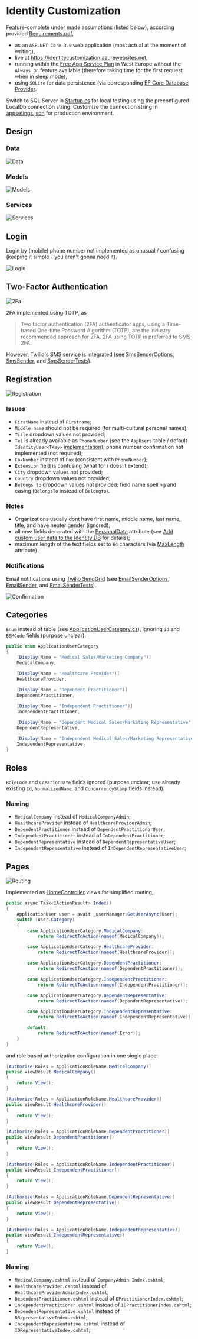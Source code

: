 # Identity Customization

Feature-complete under made assumptions (listed below), according provided [Requirements.pdf](Requirements.pdf),

- as an `ASP.NET Core 3.0` web application (most actual at the moment of writing), 
- live at https://identitycustomization.azurewebsites.net, 
- running within the [Free App Service Plan](https://azure.microsoft.com/en-us/pricing/details/app-service/plans/) in West Europe without the `Always On` feature available (therefore taking time for the first request when in sleep mode),
- using `SQLite` for data persistence (via corresponding [EF Core Database Provider](https://docs.microsoft.com/en-us/ef/core/providers/sqlite).

Switch to SQL Server in [Startup.cs](IdentityCustomization/Startup.cs) for local testing using the preconfigured LocalDb connection string. Customize the connection string in [appsetings.json](IdentityCustomization/appsettings.json) for production environment.

## Design

### Data

![Data](IdentityCustomization/wwwroot/img/data.png)

### Models

![Models](IdentityCustomization/wwwroot/img/models.png)

### Services

![Services](IdentityCustomization/wwwroot/img/services.png)

## Login

Login by (mobile) phone number not implemented as unusual / confusing (keeping it simple - you aren't gonna need it).

![Login](IdentityCustomization/wwwroot/img/login.png)

## Two-Factor Authentication

![2Fa](IdentityCustomization/wwwroot/img/2fa.png)

2FA implemented using TOTP, as

> Two factor authentication (2FA) authenticator apps, using a Time-based One-time Password Algorithm (TOTP), are the industry recommended approach for 2FA. 2FA using TOTP is preferred to SMS 2FA.

However, [Twilio's SMS](https://www.twilio.com/sms) service is integrated (see [SmsSenderOptions](IdentityCustomization/Services/SmsSenderOptions.cs), [SmsSender](IdentityCustomization/Services/SmsSender.cs), and [SmsSenderTests](IdentityCustomization.Tests/Services/SmsSenderTests.cs)).

## Registration

![Registration](IdentityCustomization/wwwroot/img/registration.png)

### Issues

- `FirstName` instead of `Firstname`;
- `Middle name` should not be required (for multi-cultural personal names);
- `Title` dropdown values not provided;
- `Tel` is already available as `PhoneNumber` (see the `AspUsers` table / default `IdentityUser<TKey>` [implementation](https://docs.microsoft.com/en-us/dotnet/api/microsoft.aspnetcore.identity.entityframeworkcore.identityuser)); phone number confirmation not implemented (not required);
- `FaxNumber` instead of `Fax` (consistent with `PhoneNumber`);
- `Extension` field is confusing (what for / does it extend);
- `City` dropdown values not provided;
- `Country` dropdown values not provided;
- `Belongs to` dropdown values not provided; field name spelling and casing (`BelongsTo` instead of `Belongto`).

### Notes

- Organizations usually dont have first name, middle name, last name, title, and have neuter gender (ignored);
- all new fields decorated with the [PersonalData](https://docs.microsoft.com/en-us/dotnet/api/microsoft.aspnetcore.identity.personaldataattribute) attribute (see [Add custom user data to the Identity DB](https://docs.microsoft.com/en-us/aspnet/core/security/authentication/add-user-data) for details);
- maximum length of the text fields set to `64` characters (via [MaxLength](https://docs.microsoft.com/en-us/dotnet/api/system.componentmodel.dataannotations.maxlengthattribute) attribute).

### Notifications

Email notifications using [Twilio SendGrid](https://www.twilio.com/sendgrid) (see [EmailSenderOptions](IdentityCustomization/Services/EmailSenderOptions.cs), [EmailSender](IdentityCustomization/Services/EmailSender.cs), and [EmailSenderTests](IdentityCustomization.Tests/Services/EmailSenderTests.cs)).

![Confirmation](IdentityCustomization/wwwroot/img/confirmation.png)

## Categories

`Enum` instead of table (see [ApplicationUserCategory.cs](IdentityCustomization/Models/ApplicationUserCategory.cs)), ignoring `id` and `BSMCode` fields (purpose unclear):
```csharp
public enum ApplicationUserCategory
{
    [Display(Name = "Medical Sales/Marketing Company")]
    MedicalCompany,

    [Display(Name = "Healthcare Provider")]
    HealthcareProvider,
        
    [Display(Name = "Dependent Practitioner")]
    DependentPractitioner,

    [Display(Name = "Independent Practitioner")]
    IndependentPractitioner,

    [Display(Name = "Dependent Medical Sales/Marketing Representative")]
    DependentRepresentative,

    [Display(Name = "Independent Medical Sales/Marketing Representative")]
    IndependentRepresentative
}
```

## Roles

`RoleCode` and `CreationDate` fields ignored (purpose unclear; use already existing `Id`, `NormalizedName`, and `ConcurrencyStamp` fields instead).

### Naming

- `MedicalCompany` instead of `MedicalCompanyAdmin`;
- `HealthcareProvider` instead of `HealthcareProviderAdmin`;
- `DependentPractitioner` instead of `DependentPractitionorUser`;
- `IndependentPractitioner` instead of `InDependentPractitioner`;
- `DependentRepresentative` instead of `DependentRepresentativeUser`;
- `IndependentRepresentative` instead of `InDependentRepresentativeUser`;

## Pages

![Routing](IdentityCustomization/wwwroot/img/routing.png)

Implemented as [HomeController](IdentityCustomization/Controllers/HomeController.cs) views for simplified routing,

```csharp
public async Task<IActionResult> Index()
{
    ApplicationUser user = await _userManager.GetUserAsync(User);
    switch (user.Category)
    {
        case ApplicationUserCategory.MedicalCompany:
            return RedirectToAction(nameof(MedicalCompany));

        case ApplicationUserCategory.HealthcareProvider:
            return RedirectToAction(nameof(HealthcareProvider));

        case ApplicationUserCategory.DependentPractitioner:
            return RedirectToAction(nameof(DependentPractitioner));

        case ApplicationUserCategory.IndependentPractitioner:
            return RedirectToAction(nameof(IndependentPractitioner));

        case ApplicationUserCategory.DependentRepresentative:
            return RedirectToAction(nameof(DependentRepresentative));

        case ApplicationUserCategory.IndependentRepresentative:
            return RedirectToAction(nameof(IndependentRepresentative));

        default:
            return RedirectToAction(nameof(Error));
    }
}
```

and role based authorization configuration in one single place:

```csharp
[Authorize(Roles = ApplicationRoleName.MedicalCompany)]
public ViewResult MedicalCompany()
{
    return View();
}

[Authorize(Roles = ApplicationRoleName.HealthcareProvider)]
public ViewResult HealthcareProvider()
{
    return View();
}

[Authorize(Roles = ApplicationRoleName.DependentPractitioner)]
public ViewResult DependentPractitioner()
{
    return View();
}

[Authorize(Roles = ApplicationRoleName.IndependentPractitioner)]
public ViewResult IndependentPractitioner()
{
    return View();
}

[Authorize(Roles = ApplicationRoleName.DependentRepresentative)]
public ViewResult DependentRepresentative()
{
    return View();
}

[Authorize(Roles = ApplicationRoleName.IndependentRepresentative)]
public ViewResult IndependentRepresentative()
{
    return View();
}
```

### Naming

- `MedicalCompany.cshtml` instead of `CompanyAdmin Index.cshtml`;
- `HealthcareProvider.cshtml` instead of `HealthcareProviderAdminIndex.cshtml`;
- `DependentPractitioner.cshtml` instead of `DPractitionerIndex.cshtml`;
- `IndependentPractitioner.cshtml` instead of `IDPractitionerIndex.cshtml`;
- `DependentRepresentative.cshtml` instead of `DRepresentativeIndex.cshtml`;
- `IndependentRepresentative.cshtml` instead of `IDRepresentativeIndex.cshtml`;

